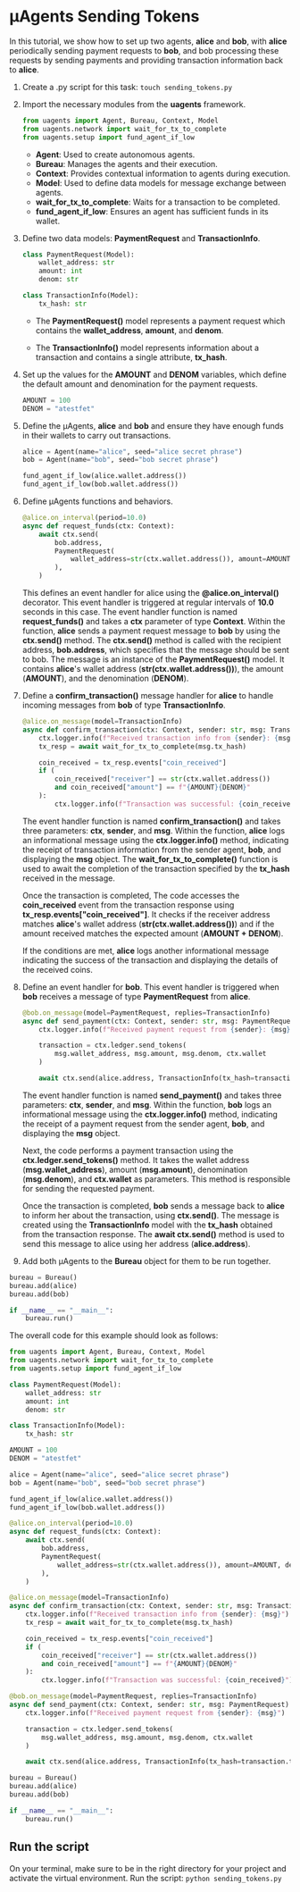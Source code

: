 # μAgents Sending Tokens

In this tutorial, we show how to set up two agents, **alice** and **bob**, with **alice** periodically sending payment requests to **bob**, and bob processing these requests by sending payments and providing transaction information back to **alice**. 

1. Create a .py script for this task: `touch sending_tokens.py`
2. Import the necessary modules from the **uagents** framework.

    ``` py
    from uagents import Agent, Bureau, Context, Model
    from uagents.network import wait_for_tx_to_complete
    from uagents.setup import fund_agent_if_low
    ``` 

   - **Agent**: Used to create autonomous agents. 
   - **Bureau**: Manages the agents and their execution. 
   - **Context**: Provides contextual information to agents during execution. 
   - **Model**: Used to define data models for message exchange between agents. 
   - **wait_for_tx_to_complete**: Waits for a transaction to be completed. 
   - **fund_agent_if_low**: Ensures an agent has sufficient funds in its wallet.

3. Define two data models: **PaymentRequest** and **TransactionInfo**.

    ``` py
    class PaymentRequest(Model):
        wallet_address: str
        amount: int
        denom: str
    
    class TransactionInfo(Model):
        tx_hash: str
    ```

    - The **PaymentRequest()** model represents a payment request which contains the **wallet_address**, **amount**, and **denom**.

    - The **TransactionInfo()** model represents information about a transaction and contains a single attribute, **tx_hash**.

4. Set up the values for the **AMOUNT** and **DENOM** variables, which define the default amount and denomination for the payment requests.

    ``` py
    AMOUNT = 100
    DENOM = "atestfet"
    ```

5. Define the μAgents, **alice** and **bob** and ensure they have enough funds in their wallets to carry out transactions. 

    ``` py
    alice = Agent(name="alice", seed="alice secret phrase")
    bob = Agent(name="bob", seed="bob secret phrase")
    
    fund_agent_if_low(alice.wallet.address())
    fund_agent_if_low(bob.wallet.address())
    ```

6. Define μAgents functions and behaviors.

    ``` py
    @alice.on_interval(period=10.0)
    async def request_funds(ctx: Context):
        await ctx.send(
            bob.address,
            PaymentRequest(
                wallet_address=str(ctx.wallet.address()), amount=AMOUNT, denom=DENOM
            ),
        )
    ```

    This defines an event handler for alice using the **@alice.on_interval()** decorator. This event handler is triggered at regular intervals of **10.0** seconds in this case. The event handler function is named **request_funds()** and takes a **ctx** parameter of type **Context**. Within the function, **alice** sends a payment request message to **bob** by using the **ctx.send()** method. The **ctx.send()** method is called with the recipient address, **bob.address**, which specifies that the message should be sent to bob. The message is an instance of the **PaymentRequest()** model. It contains **alice**'s wallet address (**str(ctx.wallet.address())**), the amount (**AMOUNT**), and the denomination (**DENOM**).

7. Define a **confirm_transaction()** message handler for **alice** to handle incoming messages from **bob** of type **TransactionInfo**.

    ``` py
    @alice.on_message(model=TransactionInfo)
    async def confirm_transaction(ctx: Context, sender: str, msg: TransactionInfo):
        ctx.logger.info(f"Received transaction info from {sender}: {msg}")
        tx_resp = await wait_for_tx_to_complete(msg.tx_hash)
    
        coin_received = tx_resp.events["coin_received"]
        if (
            coin_received["receiver"] == str(ctx.wallet.address())
            and coin_received["amount"] == f"{AMOUNT}{DENOM}"
        ):
            ctx.logger.info(f"Transaction was successful: {coin_received}")
    ```

    The event handler function is named **confirm_transaction()** and takes three parameters: **ctx**, **sender**, and **msg**. Within the function, **alice** logs an informational message using the **ctx.logger.info()** method, indicating the receipt of transaction information from the sender agent, **bob**, and displaying the **msg** object. The **wait_for_tx_to_complete()** function is used to await the completion of the transaction specified by the **tx_hash** received in the message.
    
    Once the transaction is completed, The code accesses the **coin_received** event from the transaction response using **tx_resp.events[\"coin_received\"]**. It checks if the receiver address matches **alice**'s wallet address (**str(ctx.wallet.address())**) and if the amount received matches the expected amount (**AMOUNT + DENOM**).
    
    If the conditions are met, **alice** logs another informational message indicating the success of the transaction and displaying the details of the received coins.

8. Define an event handler for **bob**. This event handler is triggered when **bob** receives a message of type **PaymentRequest** from **alice**.

   ``` py
   @bob.on_message(model=PaymentRequest, replies=TransactionInfo)
   async def send_payment(ctx: Context, sender: str, msg: PaymentRequest):
       ctx.logger.info(f"Received payment request from {sender}: {msg}")
   
       transaction = ctx.ledger.send_tokens(
           msg.wallet_address, msg.amount, msg.denom, ctx.wallet
       )
   
       await ctx.send(alice.address, TransactionInfo(tx_hash=transaction.tx_hash))
   ```

   The event handler function is named **send_payment()** and takes three parameters: **ctx**, **sender**, and **msg**. Within the function, **bob** logs an informational message using the **ctx.logger.info()** method, indicating the receipt of a payment request from the sender agent, **bob**,  and displaying the **msg** object.

   Next, the code performs a payment transaction using the **ctx.ledger.send_tokens()** method. It takes the wallet address (**msg.wallet_address**), amount (**msg.amount**), denomination (**msg.denom**), and **ctx.wallet** as parameters. This method is responsible for sending the requested payment.

   Once the transaction is completed, **bob** sends a message back to **alice** to inform her about the transaction, using **ctx.send()**. The message is created using the **TransactionInfo** model with the **tx_hash** obtained from the transaction response. The **await ctx.send()** method is used to send this message to alice using her address (**alice.address**).

9. Add both μAgents to the **Bureau** object for them to be run together.

``` py
bureau = Bureau()
bureau.add(alice)
bureau.add(bob)

if __name__ == "__main__":
    bureau.run()
```

The overall code for this example should look as follows: 

``` py
from uagents import Agent, Bureau, Context, Model
from uagents.network import wait_for_tx_to_complete
from uagents.setup import fund_agent_if_low

class PaymentRequest(Model):
    wallet_address: str
    amount: int
    denom: str

class TransactionInfo(Model):
    tx_hash: str

AMOUNT = 100
DENOM = "atestfet"

alice = Agent(name="alice", seed="alice secret phrase")
bob = Agent(name="bob", seed="bob secret phrase")

fund_agent_if_low(alice.wallet.address())
fund_agent_if_low(bob.wallet.address())

@alice.on_interval(period=10.0)
async def request_funds(ctx: Context):
    await ctx.send(
        bob.address,
        PaymentRequest(
            wallet_address=str(ctx.wallet.address()), amount=AMOUNT, denom=DENOM
        ),
    )

@alice.on_message(model=TransactionInfo)
async def confirm_transaction(ctx: Context, sender: str, msg: TransactionInfo):
    ctx.logger.info(f"Received transaction info from {sender}: {msg}")
    tx_resp = await wait_for_tx_to_complete(msg.tx_hash)

    coin_received = tx_resp.events["coin_received"]
    if (
        coin_received["receiver"] == str(ctx.wallet.address())
        and coin_received["amount"] == f"{AMOUNT}{DENOM}"
    ):
        ctx.logger.info(f"Transaction was successful: {coin_received}")

@bob.on_message(model=PaymentRequest, replies=TransactionInfo)
async def send_payment(ctx: Context, sender: str, msg: PaymentRequest):
    ctx.logger.info(f"Received payment request from {sender}: {msg}")

    transaction = ctx.ledger.send_tokens(
        msg.wallet_address, msg.amount, msg.denom, ctx.wallet
    )

    await ctx.send(alice.address, TransactionInfo(tx_hash=transaction.tx_hash))

bureau = Bureau()
bureau.add(alice)
bureau.add(bob)

if __name__ == "__main__":
    bureau.run()
```

## Run the script

On your terminal, make sure to be in the right directory for your project and activate the virtual environment.
Run the script: `python sending_tokens.py`
